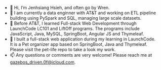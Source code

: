 * 👋 Hi, I’m Jenhsiang Hsieh, and often go by Wren.
*  :muscle: I am currently a data enginner with AT&T and working on ETL pipeline building using PySpark and SQL, managing large scale datasets.
* 🌱 Before AT&T, I learned Full-stack Web Development through LaunchCode LC101 and LiftOff programs. The programs include JavaScript, Java, MySQL, SpringBoot, Angular JS and Thymeleaf.
* 🚀 I built a full-stack web application during my learning in LaunchCode. It is a Pet organizer app based on SpringBoot, Java and Thymeleaf. Please visit the pet-life repo to take a look my work. 
* 📫 Any questions or comments are very welcome! Please reach me at gazebos_driven.0f@icloud.com.

